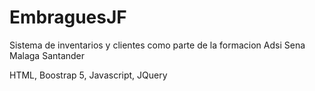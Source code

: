 # EmbraguesJF
Sistema de inventarios y clientes como parte de la formacion Adsi Sena Malaga Santander

HTML, Boostrap 5, Javascript, JQuery
